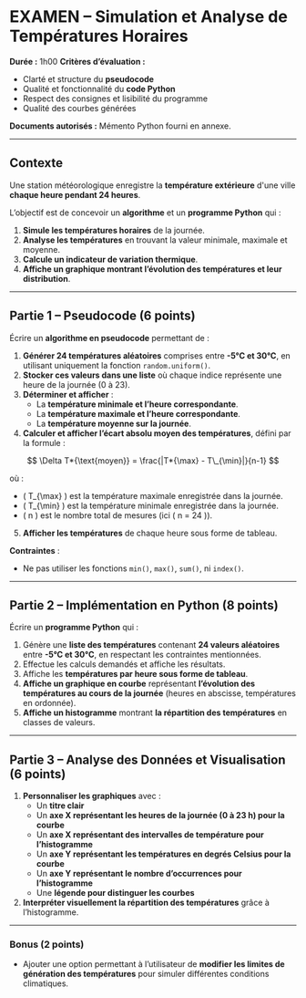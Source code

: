 # **EXAMEN – Simulation et Analyse de Températures Horaires**

**Durée :** 1h00
**Critères d’évaluation :**

- Clarté et structure du **pseudocode**
- Qualité et fonctionnalité du **code Python**
- Respect des consignes et lisibilité du programme
- Qualité des courbes générées

**Documents autorisés :** Mémento Python fourni en annexe.

---

## **Contexte**

Une station météorologique enregistre la **température extérieure** d'une ville **chaque heure pendant 24 heures**.

L’objectif est de concevoir un **algorithme** et un **programme Python** qui :

1. **Simule les températures horaires** de la journée.
2. **Analyse les températures** en trouvant la valeur minimale, maximale et moyenne.
3. **Calcule un indicateur de variation thermique**.
4. **Affiche un graphique montrant l’évolution des températures et leur distribution**.

---

## **Partie 1 – Pseudocode (6 points)**

Écrire un **algorithme en pseudocode** permettant de :

1. **Générer 24 températures aléatoires** comprises entre **-5°C et 30°C**, en utilisant uniquement la fonction `random.uniform()`.
2. **Stocker ces valeurs dans une liste** où chaque indice représente une heure de la journée (0 à 23).
3. **Déterminer et afficher** :
   - La **température minimale et l’heure correspondante**.
   - La **température maximale et l’heure correspondante**.
   - La **température moyenne sur la journée**.
4. **Calculer et afficher l’écart absolu moyen des températures**, défini par la formule :

$$
\Delta T*{\text{moyen}} = \frac{|T*{\max} - T\_{\min}|}{n-1}
$$

où :

- \( T\_{\max} \) est la température maximale enregistrée dans la journée.
- \( T\_{\min} \) est la température minimale enregistrée dans la journée.
- \( n \) est le nombre total de mesures (ici \( n = 24 \)).

5. **Afficher les températures** de chaque heure sous forme de tableau.

**Contraintes** :

- Ne pas utiliser les fonctions `min()`, `max()`, `sum()`, ni `index()`.

---

## **Partie 2 – Implémentation en Python (8 points)**

Écrire un **programme Python** qui :

1. Génère une **liste des températures** contenant **24 valeurs aléatoires** entre **-5°C et 30°C**, en respectant les contraintes mentionnées.
2. Effectue les calculs demandés et affiche les résultats.
3. Affiche les **températures par heure sous forme de tableau**.
4. **Affiche un graphique en courbe** représentant **l’évolution des températures au cours de la journée** (heures en abscisse, températures en ordonnée).
5. **Affiche un histogramme** montrant **la répartition des températures** en classes de valeurs.

---

## **Partie 3 – Analyse des Données et Visualisation (6 points)**

1. **Personnaliser les graphiques** avec :
   - Un **titre clair**
   - Un **axe X représentant les heures de la journée (0 à 23 h) pour la courbe**
   - Un **axe X représentant des intervalles de température pour l’histogramme**
   - Un **axe Y représentant les températures en degrés Celsius pour la courbe**
   - Un **axe Y représentant le nombre d’occurrences pour l’histogramme**
   - Une **légende pour distinguer les courbes**
2. **Interpréter visuellement la répartition des températures** grâce à l’histogramme.

---

### **Bonus (2 points)**

- Ajouter une option permettant à l’utilisateur de **modifier les limites de génération des températures** pour simuler différentes conditions climatiques.
